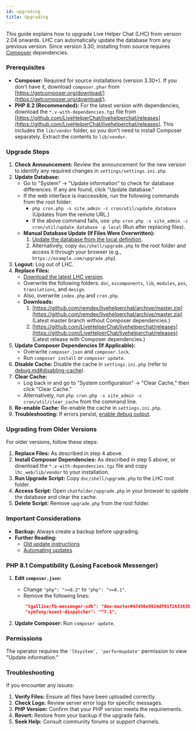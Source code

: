 ```yaml
---
id: upgrading
title: Upgrading
---
```


This guide explains how to upgrade Live Helper Chat (LHC) from version 2.04 onwards. LHC can automatically update the database from any previous version. Since version 3.30, installing from source requires [Composer](https://getcomposer.org/) dependencies.

### Prerequisites

*   **Composer:** Required for source installations (version 3.30+). If you don't have it, download `composer.phar` from [https://getcomposer.org/download/](https://getcomposer.org/download/).
*   **PHP 8.2 (Recommended):** For the latest version with dependencies, download the `*.v-with-dependencies.tgz` file from [https://github.com/LiveHelperChat/livehelperchat/releases](https://github.com/LiveHelperChat/livehelperchat/releases). This includes the `lib/vendor` folder, so you don't need to install Composer separately. Extract the contents to `lib/vendor`.

### Upgrade Steps

1.  **Check Announcement:** Review the announcement for the new version to identify any required changes in `settings/settings.ini.php`.
2.  **Update Database:**
    *   Go to "System" -> "Update information" to check for database differences. If any are found, click "Update database."
    *   If the web interface is inaccessible, run the following commands from the root folder:
        *   `php cron.php -s site_admin -c cron/util/update_database` (Updates from the remote URL.)
        *   If the above command fails, use: `php cron.php -s site_admin -c cron/util/update_database -p local` (Run after replacing files).
    *   **Manual Database Update (If Files Were Overwritten):**
        1.  [Update the database from the local definition](system/command.md#updates-live-helper-chat-database-directly-from-console).
        2.  Alternatively, copy `doc/shell/upgrade.php` to the root folder and access it through your browser (e.g., `https://example.com/upgrade.php`).
3.  **Logout:** Log out of LHC.
4.  **Replace Files:**
    *   [Download the latest LHC version](http://livehelperchat.com/article/static/5).
    *   Overwrite the following folders: `doc`, `ezcomponents`, `lib`, `modules`, `pos`, `translations`, and `design`.
    *   Also, overwrite `index.php` and `cron.php`.
    *   **Downloads:**
        1.  [https://github.com/remdex/livehelperchat/archive/master.zip](https://github.com/remdex/livehelperchat/archive/master.zip) (Latest master branch without Composer dependencies.)
        2.  [https://github.com/LiveHelperChat/livehelperchat/releases](https://github.com/LiveHelperChat/livehelperchat/releases) (Latest release with Composer dependencies.)
5.  **Update Composer Dependencies (If Applicable):**
    *   Overwrite `composer.json` and `composer.lock`.
    *   Run `composer install` or `composer update`.
6.  **Disable Cache:** Disable the cache in `settings.ini.php` (refer to [debug.md#disabling-cache](debug.md#disabling-cache)).
7.  **Clear Cache:**
    *   Log back in and go to "System configuration" -> "Clear Cache," then click "Clear Cache."
    *   Alternatively, run `php cron.php -s site_admin -c cron/util/clear_cache` from the command line.
8.  **Re-enable Cache:** Re-enable the cache in `settings.ini.php`.
9.  **Troubleshooting:** If errors persist, [enable debug output](debug.md).

### Upgrading from Older Versions

For older versions, follow these steps:

1.  **Replace Files:** As described in step 4 above.
2.  **Install Composer Dependencies:** As described in step 5 above, or download the `*.v-with-dependencies.tgz` file and copy `lhc_web/lib/vendor` to your installation.
3.  **Run Upgrade Script:** Copy `doc/shell/upgrade.php` to the LHC root folder.
4.  **Access Script:** Open `chatfolder/upgrade.php` in your browser to update the database and clear the cache.
5.  **Delete Script:** Remove `upgrade.php` from the root folder.

### Important Considerations

*   **Backup:** Always create a backup before upgrading.
*   **Further Reading:**
    *   [Old update instructions](https://livehelperchat.com/old-upgrading-instructions-335a.html)
    *   [Automating updates](https://livehelperchat.com/how-to-automate-live-helper-chat-updates-338a.html)

### PHP 8.1 Compatibility (Losing Facebook Messenger)

1.  **Edit `composer.json`:**
    *   Change `"php": ">=8.2"` to `"php": ">=8.1"`.
    *   Remove the following lines:

    ```json
        "tgallice/fb-messenger-sdk": "dev-master#47498e9926df01f2633835ff3ffb310f88ac444f",
        "symfony/event-dispatcher": "^7.1",
    ```
2.  **Update Composer:** Run `composer update`.

### Permissions

The operator requires the `'lhsystem', 'performupdate'` permission to view "Update information."

### Troubleshooting

If you encounter any issues:

1.  **Verify Files:** Ensure all files have been uploaded correctly.
2.  **Check Logs:** Review server error logs for specific messages.
3.  **PHP Version:** Confirm that your PHP version meets the requirements.
4.  **Revert:** Restore from your backup if the upgrade fails.
5.  **Seek Help:** Consult community forums or support channels.

